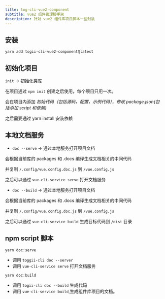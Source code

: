 ```yaml
---
title: tog-cli-vue2-component
subtitle: vue2 组件管理脚手架
description: 针对 vue2 组件库项目脚本一些封装
---
```


## 安装

```
yarn add togii-cli-vue2-component@latest
```

## 初始化项目

`init` -> 初始化类库
  
在项目通过 `npm init` 创建之后使用，每个项目只用一次。

会在项目内添加 *初始代码（包括源码，配置，示例代码）*，*修改 package.json(包括添加 script 和依赖)*

之后需要通过 yarn install 安装依赖

## 本地文档服务

- `doc --serve` -> 通过本地服务打开项目文档 

会根据当前库的 packages 和 .docs 编译生成文档相关的中间代码

并复制 `/.config/vue.config.doc.js` 到 `/vue.config.js`

之后可以通过 `vue-cli-service serve` 打开文档服务


- `doc --build` -> 通过本地服务打开项目文档 

会根据当前库的 packages 和 .docs 编译生成文档相关的中间代码

并复制 `/.config/vue.config.doc.js` 到 `/vue.config.js`

之后可以通过 `vue-cli-service build` 生成目标代码到 `/dist` 目录


## npm script 脚本

`yarn doc:serve`

- 调用 `toggii-cli doc --server` 
- 调用 `vue-cli-service serve` 打开文档服务

`yarn doc:build`

- 调用 `togii-cli doc --build` 生成代码
- 调用 `vue-cli-service build`,生成组件库项目的文档。